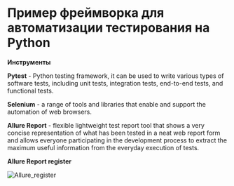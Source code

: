 <h1>Пример фреймворка для автоматизации тестирования на Python</h1>

<strong>Инструменты</strong>

<strong>Pytest</strong> - Python testing framework, it can be used to write various types of software tests, including unit tests, integration tests, end-to-end tests, and functional tests.

<strong>Selenium</strong> - a range of tools and libraries that enable and support the automation of web browsers.

<strong>Allure Report</strong> - flexible lightweight test report tool that shows a very concise representation of what has been tested in a neat web report form and allows everyone participating in the development process to extract the maximum useful information from the everyday execution of tests.



<strong>Allure Report register</strong>

![Allure_register](https://user-images.githubusercontent.com/106674394/182810495-50198bbb-0e86-4e67-bdd1-9976fdd320b6.png)
